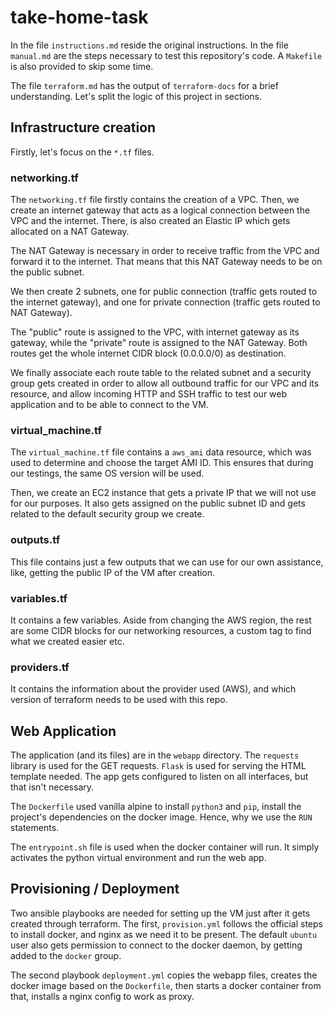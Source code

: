 
# take-home-task
In the file `instructions.md` reside the original instructions. In the file `manual.md` are the steps necessary to test this repository's code. A `Makefile` is also provided to skip some time.

The file `terraform.md` has the output of `terraform-docs` for a brief understanding. Let's split the logic of this project in sections.

## Infrastructure creation
Firstly, let's focus on the `*.tf` files.  

### networking.tf
The `networking.tf` file firstly contains the creation of a VPC. Then, we create an internet gateway that acts as a logical connection between the VPC and the internet. There, is also created an Elastic IP which gets allocated on a NAT Gateway. 

The NAT Gateway is necessary in order to receive traffic from the VPC and forward it to the internet. That means that this NAT Gateway needs to be on the public subnet.

 We then create 2 subnets, one for public connection (traffic gets routed to the internet gateway), and one for private connection (traffic gets routed to NAT Gateway).

The "public" route is assigned to the VPC, with internet gateway as its gateway, while the "private" route is assigned to the NAT Gateway. Both routes get the whole internet CIDR block (0.0.0.0/0) as destination.

We finally associate each route table to the related subnet and a security group gets created in order to allow all outbound traffic for our VPC and its resource, and allow incoming HTTP and SSH traffic to test our web application and to be able to connect to the VM. 

### virtual_machine.tf
The `virtual_machine.tf` file contains a `aws_ami` data resource, which was used to determine and choose the target AMI ID. This ensures that during our testings, the same OS version will be used. 

Then, we create an EC2 instance that gets a private IP that we will not use for our purposes. It also gets assigned on the public subnet ID and gets related to the default security group we create.

### outputs.tf
This file contains just a few outputs that we can use for our own assistance, like, getting the public IP of the VM after creation.

### variables.tf
It contains a few variables. Aside from changing the AWS region, the rest are some CIDR blocks for our networking resources, a custom tag to find what we created easier etc.

### providers.tf
It contains the information about the provider used (AWS), and which version of terraform needs to be used with this repo.

## Web Application
The application (and its files) are in the `webapp` directory. The `requests` library is used for the GET requests. `Flask` is used for serving the HTML template needed. The app gets configured to listen on all interfaces, but that isn't necessary.

The `Dockerfile` used vanilla alpine to install `python3` and `pip`, install the project's dependencies on the docker image. Hence, why we use the `RUN` statements.

 The `entrypoint.sh` file is used when the docker container will run. It simply activates the python virtual environment and run the web app.

##  Provisioning / Deployment
Two ansible playbooks are needed for setting up the VM just after it gets created through terraform. The first, `provision.yml` follows the official steps to install docker, and nginx as we need it to be present. The default `ubuntu` user also gets permission to connect to the docker daemon, by getting added to the `docker` group.

The second playbook `deployment.yml` copies the webapp files, creates the docker image based on the `Dockerfile`, then starts a docker container from that, installs a nginx config to work as proxy.

